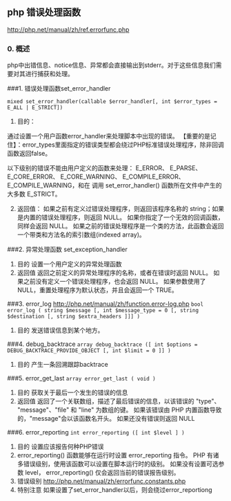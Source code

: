 ## php 错误处理函数
http://php.net/manual/zh/ref.errorfunc.php

### 0. 概述
php中出错信息、notice信息、异常都会直接输出到stderr。对于这些信息我们需要对其进行捕获和处理。

###1. 错误处理函数set_error_handler

`mixed set_error_handler(callable $error_handler[, int $error_types = E_ALL | E_STRICT])`

1. 目的：

通过设置一个用户函数error_handler来处理脚本中出现的错误。
【重要的是记住】：error_types里面指定的错误类型都会绕过PHP标准错误处理程序，除非回调函数返回false。

以下级别的错误不能由用户定义的函数来处理： E_ERROR、 E_PARSE、 E_CORE_ERROR、 E_CORE_WARNING、 E_COMPILE_ERROR、 E_COMPILE_WARNING，和在 调用 set_error_handler() 函数所在文件中产生的大多数 E_STRICT。

2. 返回值：
如果之前有定义过错误处理程序，则返回该程序名称的 string；如果是内置的错误处理程序，则返回 NULL。 如果你指定了一个无效的回调函数，同样会返回 NULL。 如果之前的错误处理程序是一个类的方法，此函数会返回一个带类和方法名的索引数组(indexed array)。


###2. 异常处理函数 set_exception_handler

1. 目的
设置一个用户定义的异常处理函数
2. 返回值
返回之前定义的异常处理程序的名称，或者在错误时返回 NULL。 如果之前没有定义一个错误处理程序，也会返回 NULL。 如果参数使用了 NULL，重置处理程序为默认状态，并且会返回一个 TRUE。


###3. error_log
http://php.net/manual/zh/function.error-log.php
`bool error_log ( string $message [, int $message_type = 0 [, string $destination [, string $extra_headers ]]] )`

1. 目的
发送错误信息到某个地方。

###4. debug_backtrace
`array debug_backtrace ([ int $options = DEBUG_BACKTRACE_PROVIDE_OBJECT [, int $limit = 0 ]] )`

1. 目的
产生一条回溯跟踪backtrace


###5. error_get_last
`array error_get_last ( void )`

1. 目的
获取关于最后一个发生的错误的信息
2. 返回值
返回了一个关联数组，描述了最后错误的信息，以该错误的 "type"、 "message"、"file" 和 "line" 为数组的键。 如果该错误由 PHP 内置函数导致的，"message"会以该函数名开头。 如果还没有错误则返回 NULL

###6. error_reporting
`int error_reporting ([ int $level ] )`

1. 目的
设置应该报告何种PHP错误
2. error_reporting() 函数能够在运行时设置 error_reporting 指令。 PHP 有诸多错误级别，使用该函数可以设置在脚本运行时的级别。 如果没有设置可选参数 level， error_reporting() 仅会返回当前的错误报告级别。
3. 错误级别
    http://php.net/manual/zh/errorfunc.constants.php
4. 特别注意
    如果设置了set_error_handler以后，则会绕过error_reportiong




